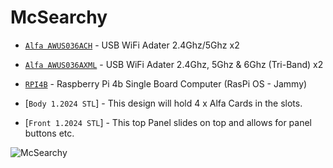 # McSearchy

- [`Alfa AWUS036ACH`](https://www.alfa.com.tw/) - USB WiFi Adater 2.4Ghz/5Ghz x2
- [`Alfa AWUS036AXML`](https://www.alfa.com.tw/) - USB WiFi Adater 2.4Ghz, 5Ghz & 6Ghz (Tri-Band) x2
- [`RPI4B`](https://www.raspberrypi.com/) - Raspberry Pi 4b Single Board Computer (RasPi OS - Jammy)

- [`Body 1.2024 STL`] - This design will hold 4 x Alfa Cards in the slots.
- [`Front 1.2024 STL`] - This top Panel slides on top and allows for panel buttons etc.
  
![McSearchy](https://github.com/deeeblack/McSearchy/assets/18100269/81bff66e-1ad5-4d25-af21-203acf6bb14b)
